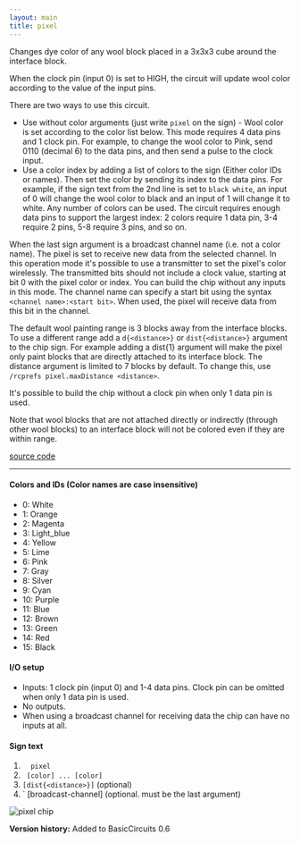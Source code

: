 ```yaml
---
layout: main
title: pixel
---
```


Changes dye color of any wool block placed in a 3x3x3 cube around the interface block. 

When the clock pin (input 0) is set to HIGH, the circuit will update wool color according to the value of the input pins.  

There are two ways to use this circuit. 

* Use without color arguments (just write `pixel` on the sign) - Wool color is set according to the color list below. This mode requires 4 data pins and 1 clock pin. For example, to change the wool color to Pink, send 0110 (decimal 6) to the data pins, and then send a pulse to the clock input.
* Use a color index by adding a list of colors to the sign (Either color IDs or names). Then set the color by sending its index to the data pins. For example, if the sign text from the 2nd line is set to `black white`, an input of 0 will change the wool color to black and an input of 1 will change it to white. Any number of colors can be used. The circuit requires enough data pins to support the largest index: 2 colors require 1 data pin,  3-4 require 2 pins, 5-8 require 3 pins, and so on. 

When the last sign argument is a broadcast channel name (i.e. not a color name). The pixel is set to receive new data from the selected channel.
In this operation mode it's possible to use a transmitter to set the pixel's color wirelessly. The transmitted bits should not include a clock value, starting at bit 0 with the pixel color or index. You can build the chip without any inputs in this mode. 
The channel name can specify a start bit using the syntax `<channel name>:<start bit>`. When used, the pixel will receive data from this bit in the channel.

The default wool painting range is 3 blocks away from the interface blocks. To use a different range add a `d{<distance>}` or `dist{<distance>}` argument to the chip sign. For example adding a dist{1} argument will make the pixel only paint blocks that are directly attached to its interface block.
The distance argument is limited to 7 blocks by default. To change this, use `/rcprefs pixel.maxDistance <distance>`.

It's possible to build the chip without a clock pin when only 1 data pin is used.  

Note that wool blocks that are not attached directly or indirectly (through other wool blocks) to an interface block will not be colored even if they are within range.

[source code](https://github.com/eisental/BasicCircuits/blob/master/src/main/java/org/tal/basiccircuits/pixel.java)

* * *


#### Colors and IDs (Color names are case insensitive)
- 0: White
- 1: Orange
- 2: Magenta
- 3: Light_blue
- 4: Yellow
- 5: Lime
- 6: Pink
- 7: Gray
- 8: Silver
- 9: Cyan
- 10: Purple
- 11: Blue
- 12: Brown
- 13: Green
- 14: Red
- 15: Black


#### I/O setup 
* Inputs: 1 clock pin (input 0) and 1-4 data pins. Clock pin can be omitted when only 1 data pin is used. 
* No outputs.
* When using a broadcast channel for receiving data the chip can have no inputs at all.

#### Sign text
1. `   pixel   `
2. `  [color] ... [color] ` 
3. ` [dist{<distance>}] ` (optional)
4. ` [broadcast-channel] (optional. must be the last argument)

![pixel chip](/RedstoneChips/images/pixel4.png "pixel chip")

__Version history:__ Added to BasicCircuits 0.6